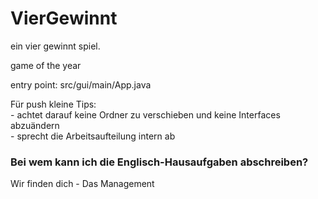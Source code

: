 # VierGewinnt

ein vier gewinnt spiel.

game of the year

entry point: src/gui/main/App.java 

Für push kleine Tips:  
    - achtet darauf keine Ordner zu verschieben und keine Interfaces abzuändern  
    - sprecht die Arbeitsaufteilung intern ab  

### Bei wem kann ich die Englisch-Hausaufgaben abschreiben?
Wir finden dich  - Das Management
